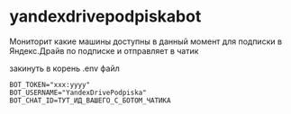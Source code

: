 # yandexdrivepodpiskabot
Мониторит какие машины доступны в данный момент для подписки в Яндекс.Драйв по подписке и отправляет в чатик


закинуть в корень .env файл
```
BOT_TOKEN="xxx:yyyy"
BOT_USERNAME="YandexDrivePodpiska"
BOT_CHAT_ID=ТУТ_ИД_ВАШЕГО_С_БОТОМ_ЧАТИКА
```
